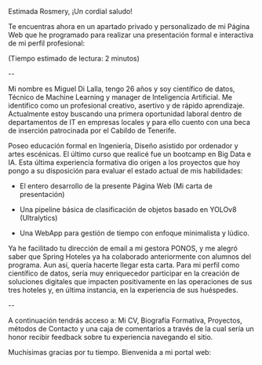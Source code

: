 <!-- SALUDO -->
Estimada Rosmery, 
¡Un cordial saludo!

<!-- INTRODUCCIÓN -->
Te encuentras ahora en un apartado privado y personalizado de mi Página Web que he programado para realizar una presentación formal e interactiva de mi perfil profesional:

(Tiempo estimado de lectura: 2 minutos)
<!-- CUERPO -->
--

Mi nombre es Miguel Di Lalla, tengo 26 años y soy científico de datos, Técnico de Machine Learning y manager de Inteligencia Artificial. Me identifico como un profesional creativo, asertivo y de rápido aprendizaje. Actualmente estoy buscando una primera oportunidad laboral dentro de departamentos de IT en empresas locales y para ello cuento con una beca de inserción patrocinada por el Cabildo de Tenerife.

Poseo educación formal en Ingeniería, Diseño asistido por ordenador y artes escénicas. El último curso que realicé fue un bootcamp en Big Data e IA. Esta última experiencia formativa dio origen a los proyectos que hoy pongo a su disposición para evaluar el estado actual de mis habilidades:

- El entero desarrollo de la presente Página Web (Mi carta de presentación)

- Una pipeline básica de clasificación de objetos basado en YOLOv8 (Ultralytics)

- Una WebApp para gestión de tiempo con enfoque minimalista y lúdico.

Ya he facilitado tu dirección de email a mi gestora PONOS, y me alegró saber que Spring Hoteles ya ha colaborado anteriormente con alumnos del programa. Aun así, quería hacerte llegar esta carta. Para mi perfil como científico de datos, sería muy enriquecedor participar en la creación de soluciones digitales que impacten positivamente en las operaciones de sus tres hoteles y, en última instancia, en la experiencia de sus huéspedes.

--

<!-- DESPEDIDA -->
A continuación tendrás acceso a: Mi CV, Biografía Formativa, Proyectos, métodos de Contacto y una caja de comentarios a través de la cual sería un honor recibir feedback sobre tu experiencia navegando el sitio.

Muchísimas gracias por tu tiempo. Bienvenida a mi portal web:

